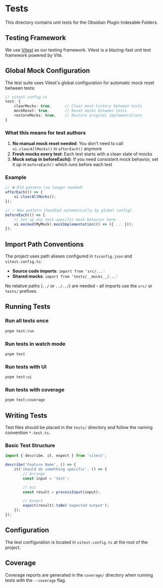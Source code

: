 # Tests

This directory contains unit tests for the Obsidian Plugin Indexable Folders.

## Testing Framework

We use [Vitest](https://vitest.dev/) as our testing framework. Vitest is a blazing-fast unit test framework powered by Vite.

## Global Mock Configuration

The test suite uses Vitest's global configuration for automatic mock reset between tests:

```typescript
// vitest.config.ts
test: {
    clearMocks: true,      // Clear mock history between tests
    mockReset: true,       // Reset mocks between tests
    restoreMocks: true,    // Restore original implementations
}
```

### What this means for test authors

1. **No manual mock reset needed**: You don't need to call `vi.clearAllMocks()` in `afterEach()` anymore
2. **Fresh mocks every test**: Each test starts with a clean slate of mocks
3. **Mock setup in beforeEach()**: If you need consistent mock behavior, set it up in `beforeEach()` which runs before each test

### Example

```typescript
// ❌ Old pattern (no longer needed)
afterEach(() => {
    vi.clearAllMocks();
});

// ✅ New pattern (handled automatically by global config)
beforeEach(() => {
    // Set up any test-specific mock behavior here
    vi.mocked(MyMock).mockImplementation(() => ({ ... }));
});
```

## Import Path Conventions

The project uses path aliases configured in `tsconfig.json` and `vitest.config.ts`:

- **Source code imports**: `import from 'src/...'`
- **Shared mocks**: `import from 'tests/__mocks__/...'`

No relative paths (`../` or `../../`) are needed - all imports use the `src/` or `tests/` prefixes.

## Running Tests

### Run all tests once

```bash
pnpm test:run
```

### Run tests in watch mode

```bash
pnpm test
```

### Run tests with UI

```bash
pnpm test:ui
```

### Run tests with coverage

```bash
pnpm test:coverage
```

## Writing Tests

Test files should be placed in the `tests/` directory and follow the naming convention `*.test.ts`.

### Basic Test Structure

```typescript
import { describe, it, expect } from 'vitest';

describe('Feature Name', () => {
    it('should do something specific', () => {
        // Arrange
        const input = 'test';

        // Act
        const result = processInput(input);

        // Assert
        expect(result).toBe('expected output');
    });
});
```

## Configuration

The test configuration is located in `vitest.config.ts` at the root of the project.

## Coverage

Coverage reports are generated in the `coverage/` directory when running tests with the `--coverage` flag.
